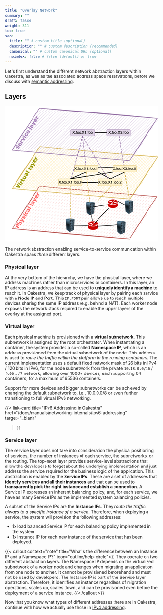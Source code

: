 ```yaml
---
title: "Overlay Network"
summary: ""
draft: false
weight: 311
toc: true
seo:
  title: "" # custom title (optional)
  description: "" # custom description (recommended)
  canonical: "" # custom canonical URL (optional)
  noindex: false # false (default) or true
---
```


Let's first understand the different network abstraction layers within Oakestra, as well as the associated address space
reservations, before we discuss with [semantic addressing](../load-balancing/).

## Layers

![Overlay Example](_overlay-layers.png)

The network abstraction enabling service-to-service communication within Oakestra spans *three* different layers.

### Physical layer
At the very bottom of the hierarchy, we have the physical layer, where we address machines rather than microservices
or containers.
In this layer, an IP address is an address that can be used to **uniquely identify a machine** to reach it. In Oakestra,
we keep track of physical layer by pairing each service with a **Node IP** and **Port**. This `IP:PORT` pair allows us to
reach multiple devices sharing the same IP address (e.g. behind a NAT).
Each worker node exposes the network stack required to enable the upper layers of the overlay at the assigned port.

### Virtual layer

Each physical machine is provisioned with a **virtual subnetwork**. This subnetwork is assigned by the root orchestrator.
When instantiating a container, the system provides a so-called **Namespace IP**, which is an address provisioned from
the virtual subnetwork of the node. This address is used to *route the traffic within the platform to the running
containers*. The current implementation uses a default fixed network mask of 26 bits in IPv4 / 120 bits in IPv6,
for the node subnetwork from the private `10.18.0.0/16` / `fc00::/7` network, allowing over 1000+ devices,
each supporting 64 containers, for a maximum of 65536 containers.

Support for more devices and bigger subnetworks can be achieved by
changing the default subnetwork to, i.e., 10.0.0.0/8 or even further transitioning to full virtual IPv6 networking.

{{< link-card
  title="IPv6 Addressing in Oakestra"
  href="/docs/manuals/networking-internals/ipv6-addressing"
  target="_blank"
>}}

### Service layer

The service layer does not take into consideration the physical positioning of services, the number of instances of
each service, the subnetworks, or the routing. The top-most layer provides service-level abstractions that allow the developers to forget
about the underlying implementation and just address the service required for the business logic of the application.
This abstraction is enabled by the **Service IPs**. These are a set of addresses that **identify services and all their
instances** and that can be used to **transparently pick the right instance and establish a connection**. A Service IP
expresses an inherent balancing policy, and, for each service, we have as many Service IPs as the implemented system
balancing policies.

A subset of the Service IPs are the **Instance IPs**. They *route the traffic always to a specific instance of
a service*. Therefore, when deploying a service, the system will provision the following addresses:

* 1x load balanced Service IP for each balancing policy implemented in the system
* 1x Instance IP for each new instance of the service that has been deployed.

{{< callout context="note" title="What's the difference between an Instance IP and a Namespace IP?" icon="outline/help-circle">}}
They operate on two different abstraction layers. The Namespace IP depends on the virtualized subnetwork
of a worker node and changes when migrating an application from one node to another. It cannot be provisioned
beforehand and must not be used by developers. The Instance IP is part of the Service layer abstraction.
Therefore, it identifies an instance regardless of migration operations, scales up, scales down, and can be
provisioned even before the deployment of a service instance.
{{< /callout >}}

Now that you know what types of different addresses there are in Oakestra, continue with how we actually use those 
in [IPv4 addressing](../ipv4-addressing/).
